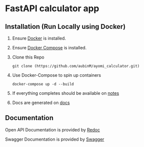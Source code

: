# FastAPI calculator app

## Installation (Run Locally using Docker)

1. Ensure [Docker](https://docs.docker.com/install/) is installed.

2. Ensure [Docker Compose](https://docs.docker.com/compose/install/) is installed.

3. Clone this Repo

   `git clone (https://github.com/aubinM/ayomi_calculator.git)`

4. Use Docker-Compose to spin up containers

   `docker-compose up -d --build`

5. If everything completes should be available on [notes](http://localhost:8002/notes)

6. Docs are generated on [docs](http://localhost:8002/docs)

## Documentation

Open API Documentation is provided by [Redoc](http://localhost:8002/redoc)

Swagger Documentation is provided by [Swagger](http://localhost:8002/docs)
